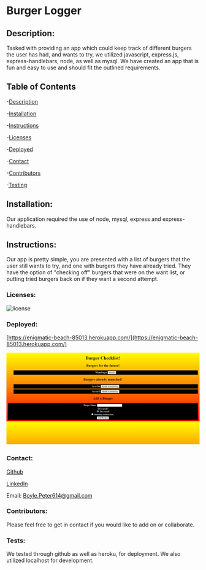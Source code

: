 
# Burger Logger

## Description: 
Tasked with providing an app which could keep track of different burgers the user has had, and wants to try, we utilized javascript, express.js, express-handlebars, node, as well as mysql. We have created an app that is fun and easy to use and should fit the outlined requirements.
## Table of Contents

-[Description](#description)

-[Installation](#installation)

-[Instructions](#instructions)

-[Licenses](#licenses)

-[Deployed](#deployed)

-[Contact](#contact)

-[Contributors](#Contributors)

-[Testing](#Tests)

## Installation:
Our application required the use of node, mysql, express and express-handlebars.
## Instructions:
Our app is pretty simple, you are presented with a list of burgers that the user still wants to try, and one with burgers they have already tried. They have the option of "checking off" burgers that were on the want list, or putting tried burgers back on if they want a second attempt. 
### Licenses: 
![license](https://img.shields.io/badge/license-mit-orange)
### Deployed: 
[https://enigmatic-beach-85013.herokuapp.com/](https://enigmatic-beach-85013.herokuapp.com/)

![image](./public/assets/images/screenshot1.png)

### Contact:

[Github](https://github.com/boylepeter)

[LinkedIn](https://www.linkedin.com/in/peter-boyle-22b5071b7/)

Email: [Boyle.Peter614@gmail.com](Boyle.Peter614@gmail.com)

### Contributors: 
Please feel free to get in contact if you would like to add on or collaborate.

### Tests: 
We tested through github as well as heroku, for deployment. We also utilized localhost for development.